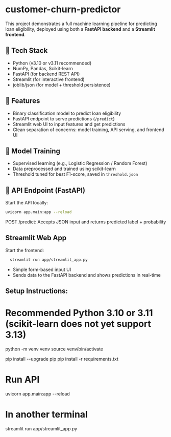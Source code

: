 # customer-churn-predictor

This project demonstrates a full machine learning pipeline for predicting loan eligibility, deployed using both a **FastAPI backend** and a **Streamlit frontend**.

## 🔧 Tech Stack
- Python (v3.10 or v3.11 recommended)
- NumPy, Pandas, Scikit-learn
- FastAPI (for backend REST API)
- Streamlit (for interactive frontend)
- joblib/json (for model + threshold persistence)

## 🚀 Features
- Binary classification model to predict loan eligibility
- FastAPI endpoint to serve predictions (`/predict`)
- Streamlit web UI to input features and get predictions
- Clean separation of concerns: model training, API serving, and frontend UI

## 🧠 Model Training
- Supervised learning (e.g., Logistic Regression / Random Forest)
- Data preprocessed and trained using scikit-learn
- Threshold tuned for best F1-score, saved in `threshold.json`

## 🔌 API Endpoint (FastAPI)
Start the API locally:
```bash
uvicorn app.main:app --reload
```

POST /predict: Accepts JSON input and returns predicted label + probability

## Streamlit Web App
Start the frontend:
```bash
  streamlit run app/streamlit_app.py
```
- Simple form-based input UI
- Sends data to the FastAPI backend and shows predictions in real-time

## Setup Instructions:
# Recommended Python 3.10 or 3.11 (scikit-learn does not yet support 3.13)

python -m venv venv
source venv/bin/activate

pip install --upgrade pip
pip install -r requirements.txt

# Run API
uvicorn app.main:app --reload

# In another terminal
streamlit run app/streamlit_app.py

